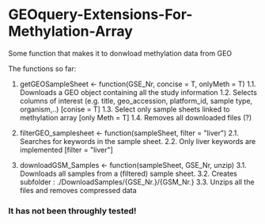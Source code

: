 # GEOquery-Extensions-For-Methylation-Array
Some function that makes it to donwload methylation data from GEO

The functions so far:

1. getGEOSampleSheet <- function(GSE_Nr, concise = T, onlyMeth = T)
              1.1. Downloads a GEO object containing all the study information
              1.2. Selects columns of interest (e.g. title, geo_accession, platform_id, sample type, organism,..) [conise = T]
              1.3. Select only sample sheets linked to methylation array [only Meth = T]
              1.4. Removes all downloaded files (?)
              
2. filterGEO_samplesheet <- function(sampleSheet, filter = "liver")
              2.1. Searches for keywords in the sample sheet.
              2.2. Only liver keywords are implemented [filter = "liver"]
              
3. downloadGSM_Samples <- function(sampleSheet, GSE_Nr, unzip)
               3.1. Downloads all samples from a (filtered) sample sheet.
               3.2. Creates subfolder : ./DownloadSamples/{GSE_Nr.}/{GSM_Nr.}
               3.3. Unzips all the files and removes compressed data


### It has not been throughly tested!
